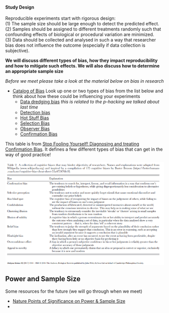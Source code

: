 #### Study Design

Reproducible experiments start with rigorous design:  
(1) The sample size should be large enough to detect the predicted effect.  
(2) Samples should be assigned to different treatments randomly such that confounding effects of biological or procedural variation are minimized.  
(3) Data should be collected and analysed in such a way that researcher bias does not influence the outcome (especially if data collection is subjective).  

**We will discuss different types of bias, how they impact reproducibility and how to mitigate such effects.  We will also discuss how to determine an appropriate sample size**  

_Before we meet please take a look at the material below on bias in research_

* [Catalog of Bias](https://catalogofbias.org/) Look up one or two types of bias from the list below and think about how these could be influencing your experiments  
   * [Data dredging bias](https://catalogofbias.org/biases/data-dredging-bias/)  _this is related to the p-hacking we talked about last time_  
   * [Detection bias](https://catalogofbias.org/biases/detection-bias/)  
   * [Hot Stuff Bias](https://catalogofbias.org/biases/hot-stuff-bias/)  
   * [Selection Bias](https://catalogofbias.org/biases/selection-bias/)  
   * [Observer Bias](https://catalogofbias.org/biases/observer-bias/)  
   * [Confirmation Bias](https://catalogofbias.org/biases/confirmation-bias/)

This table is from [Stop Fooling Yourself! Diagnosing and treating Confirmation Bias](https://doi.org/10.1523/ENEURO.0415-24.2024).  It defines a few different types of bias that can get in the way of good practice!

<img src="Assets/img/BiasTable.png">  

## Power and Sample Size
Some resources for the future (we will go through when we meet)
* [Nature Points of Significance on Power & Sample Size](/Assets/PDF/Nature_PoS_PowerAnalysis.PDF)
* 
  
  
